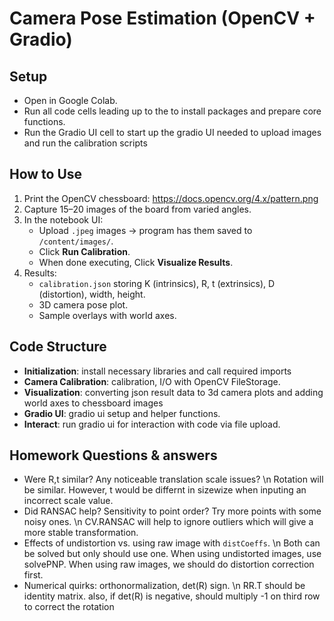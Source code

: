 # Camera Pose Estimation (OpenCV + Gradio)

## Setup
- Open in Google Colab.
- Run all code cells leading up to the to install packages and prepare core functions.
- Run the Gradio UI cell to start up the gradio UI needed to upload images and run the calibration scripts

## How to Use
1. Print the OpenCV chessboard: https://docs.opencv.org/4.x/pattern.png  
2. Capture 15–20 images of the board from varied angles.
3. In the notebook UI:
   - Upload `.jpeg` images → program has them saved to `/content/images/`.
   - Click **Run Calibration**.
   - When done executing, Click **Visualize Results**.
4. Results:
   - `calibration.json` storing K (intrinsics), R, t (extrinsics), D (distortion), width, height.
   - 3D camera pose plot.
   - Sample overlays with world axes.

## Code Structure
- **Initialization**: install necessary libraries and call required imports
- **Camera Calibration**: calibration, I/O with OpenCV FileStorage.
- **Visualization**: converting json result data to 3d camera plots and adding world axes to chessboard images
- **Gradio UI**: gradio ui setup and helper functions.
- **Interact**: run gradio ui for interaction with code via file upload.

## Homework Questions & answers
- Were R,t similar? Any noticeable translation scale issues?
\n Rotation will be similar. However, t would be differnt in sizewize when inputing an incorrect scale value.
- Did RANSAC help? Sensitivity to point order? Try more points with some noisy ones.
\n CV.RANSAC will help to ignore outliers which will give a more stable transformation.
- Effects of undistortion vs. using raw image with `distCoeffs`.
\n Both can be solved but only should use one. When using undistorted images, use solvePNP. When using raw images, we should do distortion correction first.
- Numerical quirks: orthonormalization, det(R) sign.
\n RR.T should be identity matrix. also, if det(R) is negative, should multiply -1 on third row to correct the rotation
